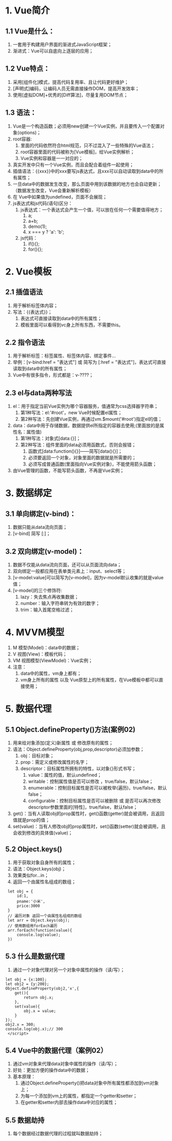 # 1. Vue简介
## 1.1 Vue是什么：
   1. 一套用于构建用户界面的渐进式JavaScript框架；
   2. 渐进式：Vue可以自底向上逐层的应用；
## 1.2 Vue特点：
   1. 采用[组件化]模式，提高代码复用率、且让代码更好维护；
   2. [声明式]编码，让编码人员无需直接操作DOM，提高开发效率；
   3. 使用[虚拟DOM]+优秀的[Diff算法]，尽量复用DOM节点；
## 1.3 语法：
   1. Vue是一个构造函数；必须用new创建一个Vue实例，并且要传入一个配置对象(options)；
   2. root容器:
      1. 里面的代码依然符合html规范，只不过混入了一些特殊的Vue语法；
      2. root容器里面的代码被称为[Vue模板]，给Vue实例解析；
      3. Vue实例和容器是一一对应的；
   3. 真实开发中只有一个Vue实例，而且会配合着组件一起使用；
   4. 插值语法：{{xxx}}中的xxx要写js表达式，且xxx可以自动读取到data中的所有属性；
   5. 一旦data中的数据发生改变，那么页面中用到该数据的地方也会自动更新；（数据发生改变，Vue会重新解析模板）
   6. 在 Vue中如果值为undefined，页面不会展现；
1. js表达式和js代码(语句)区分：
   1. js表达式：一个表达式会产生一个值，可以放在任何一个需要值得地方；
      1. a;
      2. a+b;
      3. demo(1);
      4. x === y ? 'a': 'b';
   2. js代码：
      1. if(){};
      2. for(){};
# 2. Vue模板 
## 2.1 插值语法
   1. 用于解析标签体内容；
   2. 写法：{{表达式}}；
      1. 表达式可直接读取到data中的所有属性；
      2. 模板里面可以看得到vc身上所有东西，不需要this。
## 2.2 指令语法
   1. 用于解析标签：标签属性、标签体内容、绑定事件...
   2. 举例：[v-bind:href = "表达式"] 或 简写为 [:href = "表达式"]，表达式可直接读取到data中的所有属性；
   3. Vue中有很多指令，形式都是：v-????；
## 2.3 el与data两种写法
   1. el：用于指定当前Vue实例为哪个容器服务，值通常为css选择器字符串；
      1. 第1种写法：el:'#root'，new Vue时候配置el属性；
      2. 第2种写法：先创建Vue实例，再通过vm.$mount('#root')指定el的值；
   2. data：data中用于存储数据，数据提供el所指定的容器去使用;(里面放的是属性名：属性值)
      1. 第1种写法：对象式[data:{}]；
      2. 第2种写法：组件里面的data必须用函数式，否则会报错；
         1. 函数式[data:function(){}]——简写[data(){}]；
         2. 必须要返回一个对象，对象里面的数据就是所需要的；
         3. 必须写成普通函数(里面指向Vue实例对象)，不能使用箭头函数；
   3. 由Vue管理的函数，不能写箭头函数，不再是Vue实例；
# 3. 数据绑定
## 3.1 单向绑定(v-bind)：
   1. 数据只能从data流向页面；
   2. [v-bind] 简写 [:]；
## 3.2 双向绑定(v-model)：
   1. 数据不仅能从data流向页面，还可以从页面流向data；
   2. 双向绑定一般都应用在表单类元素上：input、select等；
   3. [v-model:value]可以简写为[v-model]，因为v-model默认收集的就是value值；
   4. [v-model]的三个修饰符:
      1. lazy：失去焦点再收集数据； 
      2. number：输入字符串转为有效的数字；
      3. trim：输入首尾空格过滤；
# 4. MVVM模型
1. M 模型(Model)：data中的数据；
2. V 视图(View)：模板代码；
3. VM 视图模型(ViewModel)：Vue实例；
4. 注意：
   1. data中的属性，vm身上都有；
   2. vm身上所有的属性 以及 Vue原型上的所有属性，在Vue模板中都可以直接使用；
# 5. 数据代理
## 5.1 Object.defineProperty()方法(案例02)
1. 用来给对象添加(定义)新属性 或 修改原有的属性； 
2. 语法：Object.defineProperty(obj,prop,descriptor)必须加参数；
   1. obj：目标对象；
   2. prop：需定义或修改属性的名字；
   3. descriptor：目标属性所拥有的特性，以对象{}形式书写；
      1. value：属性的值，默认undefined；
      2. writable：控制属性值是否可以修改 ，true/false，默认false；
      3. enumerable：控制目标属性是否可以被枚举(遍历)，true/false，默认false；
      4. configurable：控制目标属性是否可以被删除 或 是否可以再次修改descriptor参数里面的[特性]，true/false，默认false；
3. get()：当有人读取obj的prop属性时，get()函数(getter)就会被调用，且返回值就是prop的值；
4. set(value)：当有人修改obj的prop属性时，set()函数(setter)就会被调用，且会收到修改的具体值(value)；
## 5.2 Object.keys()
   1. 用于获取对象自身所有的属性；
   2. 语法：Object.keys(obj)；
   3. 效果类似for...in；
   4. 返回一个由属性名组成的数组；
   ```
    let obj = {
        id:1,
        pname:'小米',
        price:3000
    }
    // 遍历对象 返回一个由属性名组成的数组
    let arr = Object.keys(obj);
    // 使用数组用forEach遍历
    arr.forEach(function(value){
        console.log(value);
    })
   ```
## 5.3 什么是数据代理
   1. 通过一个对象代理对另一个对象中属性的操作（读/写）；
   ```
   let obj = {x:100};
   let obj2 = {y:200};
   Object.defineProperty(obj2,'x',{
       get(){
           return obj.x;
       },
       set(value){
           obj.x = value;
       }
   });
   obj2.x = 300;
   console.log(obj.x);// 300
    </script>
   ```
## 5.4 Vue中的数据代理（案例02）
   1. 通过vm对象来代理data对象中属性的操作（读/写）；
   2. 好处：更加方便的操作data中的数据；
   3. 基本原理：
      1. 通过Object.defineProperty()把data对象中所有属性都添加到vm对象上；
      2. 为每一个添加到vm上的属性，都指定一个getter和setter；
      3. 在getter和setter内部去操作data中对应的属性；
## 5.5 数据劫持
   1. 每个数据经过数据代理的过程就叫数据劫持；



   